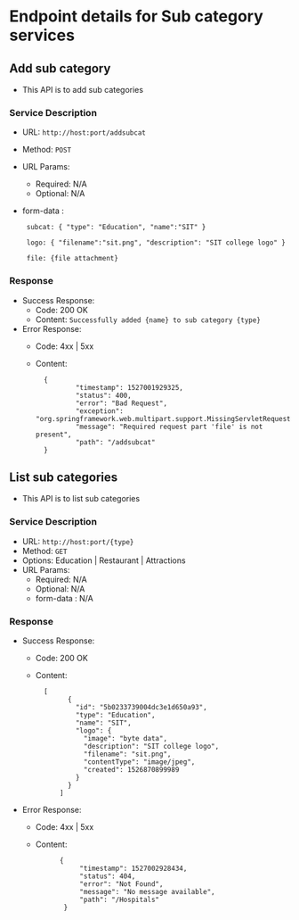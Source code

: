  # Endpoint details for Sub category services

## Add sub category
 - This API is to add sub categories

### Service Description
 - URL: `http://host:port/addsubcat`
 - Method: `POST`
 - URL Params:
    * Required: N/A
    * Optional: N/A
 - form-data :
 
        subcat: { "type": "Education", "name":"SIT" }
 
        logo: { "filename":"sit.png", "description": "SIT college logo" }
 
        file: {file attachment} 

### Response
 - Success Response:
    * Code: 200 OK
    * Content: `Successfully added {name} to sub category {type}`
 - Error Response: 
    * Code: 4xx | 5xx
    * Content:
     
            {
                    "timestamp": 1527001929325,
                    "status": 400,
                    "error": "Bad Request",
                    "exception": "org.springframework.web.multipart.support.MissingServletRequestPartException",
                    "message": "Required request part 'file' is not present",
                    "path": "/addsubcat"
            }
    

## List sub categories
 - This API is to list sub categories

### Service Description
 - URL: `http://host:port/{type}`
 - Method: `GET`
 - Options: Education | Restaurant | Attractions
 - URL Params:
    * Required: N/A
    * Optional: N/A
    * form-data :  N/A

### Response
 - Success Response:
    * Code: 200 OK
    * Content: 
    
            [
                  {
                    "id": "5b0233739004dc3e1d650a93",
                    "type": "Education",
                    "name": "SIT",
                    "logo": {
                      "image": "byte data",
                      "description": "SIT college logo",
                      "filename": "sit.png",
                      "contentType": "image/jpeg",
                      "created": 1526870899989
                    }
                  }
                ]
 - Error Response: 
    * Code: 4xx | 5xx
    * Content: 
    
                {
                     "timestamp": 1527002928434,
                     "status": 404,
                     "error": "Not Found",
                     "message": "No message available",
                     "path": "/Hospitals"
                 }